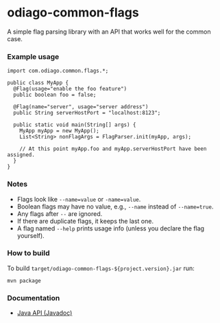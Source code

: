 odiago-common-flags
===================

A simple flag parsing library with an API that works well for the common case.


### Example usage

    import com.odiago.common.flags.*;

    public class MyApp {
      @Flag(usage="enable the foo feature")
      public boolean foo = false;

      @Flag(name="server", usage="server address")
      public String serverHostPort = "localhost:8123";

      public static void main(String[] args) {
        MyApp myApp = new MyApp();
        List<String> nonFlagArgs = FlagParser.init(myApp, args);

        // At this point myApp.foo and myApp.serverHostPort have been assigned.
      }
    }


### Notes

* Flags look like `--name=value` or `-name=value`.
* Boolean flags may have no value, e.g., `--name` instead of `--name=true`.
* Any flags after ` -- ` are ignored.
* If there are duplicate flags, it keeps the last one.
* A flag named `--help` prints usage info (unless you declare the flag yourself).


### How to build

To build `target/odiago-common-flags-${project.version}.jar` run:

    mvn package


### Documentation

* [Java API (Javadoc)](http://wibidata.github.com/odiago-common-flags/1.0.4/apidocs/)
